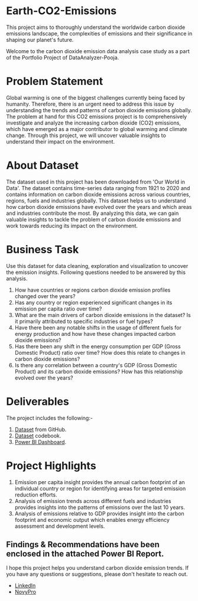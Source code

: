 # Earth-CO2-Emissions
This project aims to thoroughly understand the worldwide carbon dioxide emissions landscape, the complexities of emissions and their significance in shaping our planet's future.

Welcome to the carbon dioxide emission data analysis case study as a part of the Portfolio Project of DataAnalyzer-Pooja.

# Problem Statement
Global warming is one of the biggest challenges currently being faced by humanity. Therefore, there is an urgent need to address this issue by understanding the trends and patterns of carbon dioxide emissions globally. The problem at hand for this CO2 emissions project is to comprehensively investigate and analyze the increasing carbon dioxide (CO2) emissions, which have emerged as a major contributor to global warming and climate change. Through this project, we will uncover valuable insights to understand their impact on the environment.

# About Dataset
The dataset used in this project has been downloaded from 'Our World in Data'. The dataset contains time-series data ranging from 1921 to 2020 and contains information on carbon dioxide emissions across various countries, regions, fuels and industries globally. This dataset helps us to understand how carbon dioxide emissions have evolved over the years and which areas and industries contribute the most. By analyzing this data, we can gain valuable insights to tackle the problem of carbon dioxide emissions and work towards reducing its impact on the environment.

# Business Task
Use this dataset for data cleaning, exploration and visualization to uncover the emission insights. Following questions needed to be answered by this analysis.
1. How have countries or regions carbon dioxide emission profiles changed over the years?
2. Has any country or region experienced significant changes in its emission per capita ratio over time?
3. What are the main drivers of carbon dioxide emissions in the dataset? Is it primarily attributed to specific industries or fuel types?
4. Have there been any notable shifts in the usage of different fuels for energy production and how have these changes impacted carbon dioxide emissions?
5. Has there been any shift in the energy consumption per GDP (Gross Domestic Product) ratio over time? How does this relate to changes in carbon dioxide emissions?
6. Is there any correlation between a country's GDP (Gross Domestic Product) and its carbon dioxide emissions? How has this relationship evolved over the years?
   
# Deliverables
The project includes the following:-
1. [Dataset](https://github.com/owid/co2-data) from GitHub.
2. [Dataset](https://github.com/owid/co2-data/blob/master/owid-co2-codebook.csv) codebook.
3. [Power BI Dashboard](https://www.novypro.com/project/earths-co2-emissions-power-bi).

# Project Highlights
1. Emission per capita insight provides the annual carbon footprint of an individual country or region for identifying areas for targeted emission reduction efforts.
2. Analysis of emission trends across different fuels and industries provides insights into the patterns of emissions over the last 10 years.
3. Analysis of emissions relative to GDP provides insight into the carbon footprint and economic output which enables energy efficiency assessment and development levels. 

## Findings & Recommendations have been enclosed in the attached Power BI Report. 

I hope this project helps you understand carbon dioxide emission trends. If you have any questions or suggestions, please don't hesitate to reach out.
- [LinkedIn](https://www.linkedin.com/in/contact-analyzer-pooja-verma)  
- [NovyPro](https://www.novypro.com/profile_projects/poojaverma)

